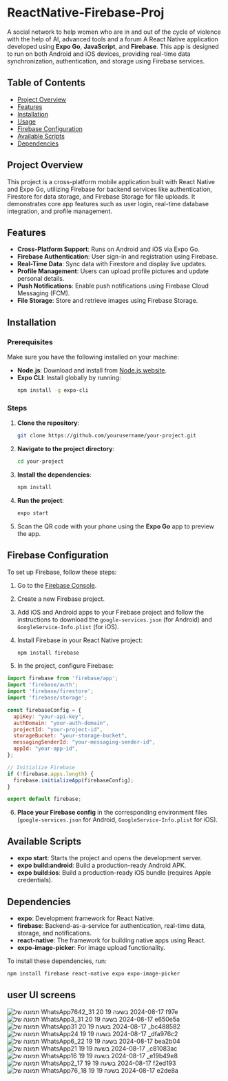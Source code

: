 # ReactNative-Firebase-Proj
A social network to help women who are in and out of the cycle of violence with the help of AI, advanced tools and a forum
A React Native application developed using **Expo Go**, **JavaScript**, and **Firebase**. This app is designed to run on both Android and iOS devices, providing real-time data synchronization, authentication, and storage using Firebase services.

## Table of Contents

- [Project Overview](#project-overview)
- [Features](#features)
- [Installation](#installation)
- [Usage](#usage)
- [Firebase Configuration](#firebase-configuration)
- [Available Scripts](#available-scripts)
- [Dependencies](#dependencies)

## Project Overview

This project is a cross-platform mobile application built with React Native and Expo Go, utilizing Firebase for backend services like authentication, Firestore for data storage, and Firebase Storage for file uploads. It demonstrates core app features such as user login, real-time database integration, and profile management.

## Features

- **Cross-Platform Support**: Runs on Android and iOS via Expo Go.
- **Firebase Authentication**: User sign-in and registration using Firebase.
- **Real-Time Data**: Sync data with Firestore and display live updates.
- **Profile Management**: Users can upload profile pictures and update personal details.
- **Push Notifications**: Enable push notifications using Firebase Cloud Messaging (FCM).
- **File Storage**: Store and retrieve images using Firebase Storage.

## Installation

### Prerequisites

Make sure you have the following installed on your machine:

- **Node.js**: Download and install from [Node.js website](https://nodejs.org/).
- **Expo CLI**: Install globally by running:
  ```bash
  npm install -g expo-cli
  ```

### Steps

1. **Clone the repository**:
   ```bash
   git clone https://github.com/yourusername/your-project.git
   ```

2. **Navigate to the project directory**:
   ```bash
   cd your-project
   ```

3. **Install the dependencies**:
   ```bash
   npm install
   ```

4. **Run the project**:
   ```bash
   expo start
   ```

5. Scan the QR code with your phone using the **Expo Go** app to preview the app.

## Firebase Configuration

To set up Firebase, follow these steps:

1. Go to the [Firebase Console](https://console.firebase.google.com/).
2. Create a new Firebase project.
3. Add iOS and Android apps to your Firebase project and follow the instructions to download the `google-services.json` (for Android) and `GoogleService-Info.plist` (for iOS).
4. Install Firebase in your React Native project:
   ```bash
   npm install firebase
   ```

5. In the project, configure Firebase:

```javascript
import firebase from 'firebase/app';
import 'firebase/auth';
import 'firebase/firestore';
import 'firebase/storage';

const firebaseConfig = {
  apiKey: "your-api-key",
  authDomain: "your-auth-domain",
  projectId: "your-project-id",
  storageBucket: "your-storage-bucket",
  messagingSenderId: "your-messaging-sender-id",
  appId: "your-app-id",
};

// Initialize Firebase
if (!firebase.apps.length) {
  firebase.initializeApp(firebaseConfig);
}

export default firebase;
```

6. **Place your Firebase config** in the corresponding environment files (`google-services.json` for Android, `GoogleService-Info.plist` for iOS).

## Available Scripts

- **expo start**: Starts the project and opens the development server.
- **expo build:android**: Build a production-ready Android APK.
- **expo build:ios**: Build a production-ready iOS bundle (requires Apple credentials).

## Dependencies

- **expo**: Development framework for React Native.
- **firebase**: Backend-as-a-service for authentication, real-time data, storage, and notifications.
- **react-native**: The framework for building native apps using React.
- **expo-image-picker**: For image upload functionality.

To install these dependencies, run:

```bash
npm install firebase react-native expo expo-image-picker
```

## user UI screens

![תמונה של WhatsApp‏ 2024-08-17 בשעה 19 20 31_7642f97e](https://github.com/user-attachments/assets/7e5c278e-5b5c-493c-8b54-3613497f6ca1)
![תמונה של WhatsApp‏ 2024-08-17 בשעה 19 20 31_3e650e5a](https://github.com/user-attachments/assets/7a3b3e1b-a137-48dc-a926-dee7dc8c08ef)
![תמונה של WhatsApp‏ 2024-08-17 בשעה 19 20 31_bc488582](https://github.com/user-attachments/assets/2d138398-a13c-4ccc-a147-d2709fa459b2)
![תמונה של WhatsApp‏ 2024-08-17 בשעה 19 19 24_dfa976c2](https://github.com/user-attachments/assets/bc38e82b-a6ad-4ca4-99ed-798c32c2ab44)
![תמונה של WhatsApp‏ 2024-08-17 בשעה 19 19 22_6bea2b04](https://github.com/user-attachments/assets/2e095adf-1f4b-4fdb-a501-a938acf5c9ed)
![תמונה של WhatsApp‏ 2024-08-17 בשעה 19 19 21_c81083ac](https://github.com/user-attachments/assets/a14ebe1b-faa0-4141-b194-15cd638e32c8)
![תמונה של WhatsApp‏ 2024-08-17 בשעה 19 19 16_e19b49e8](https://github.com/user-attachments/assets/f76be396-1c02-4d2c-9728-504a9f580f82)
![תמונה של WhatsApp‏ 2024-08-17 בשעה 19 19 17_2f2ed193](https://github.com/user-attachments/assets/a5841a67-8af9-4e28-acf5-ece250fc7cea)
![תמונה של WhatsApp‏ 2024-08-17 בשעה 19 19 18_76e2de8a](https://github.com/user-attachments/assets/e3a0df1c-3758-487a-90eb-fe9aaaeb0226)

